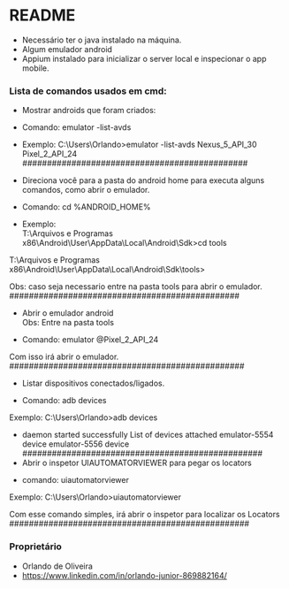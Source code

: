 # README #

- Necessário ter o java instalado na máquina. 
- Algum emulador android
- Appium instalado para inicializar o server local e inspecionar o app mobile.

### Lista de comandos usados em cmd: ###
* Mostrar androids que foram criados:

- Comando: emulator -list-avds

- Exemplo: C:\Users\Orlando>emulator -list-avds
Nexus_5_API_30
Pixel_2_API_24
##############################################
* Direciona você para a pasta do android home para executa alguns comandos, como abrir o emulador.

- Comando: cd %ANDROID_HOME% 

- Exemplo:	
T:\Arquivos e Programas x86\Android\User\AppData\Local\Android\Sdk>cd tools

T:\Arquivos e Programas x86\Android\User\AppData\Local\Android\Sdk\tools>
	
Obs: caso seja necessario entre na pasta tools para abrir o emulador.
###############################################
* Abrir o emulador android  
Obs: Entre na pasta tools

- Comando: emulator @Pixel_2_API_24

Com isso irá abrir o emulador.
################################################
* Listar dispositivos conectados/ligados.

- Comando: adb devices 

Exemplo:
C:\Users\Orlando>adb devices
* daemon started successfully
List of devices attached
emulator-5554   device
emulator-5556   device
#################################################
* Abrir o inspetor UIAUTOMATORVIEWER para pegar os locators

- comando: uiautomatorviewer

Exemplo:
C:\Users\Orlando>uiautomatorviewer

Com esse comando simples, irá abrir o inspetor para localizar os Locators
#################################################
### Proprietário ###

* Orlando de Oliveira
* https://www.linkedin.com/in/orlando-junior-869882164/